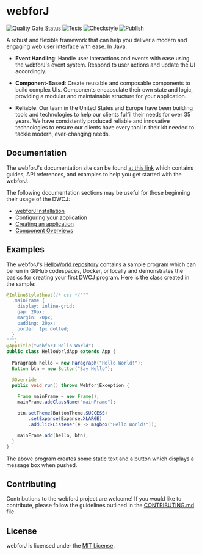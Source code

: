 # webforJ
<p>

[![Quality Gate Status](https://sonarcloud.io/api/project_badges/measure?project=webforj&metric=alert_status)](https://sonarcloud.io/summary/new_code?id=webforj)
[![Tests](https://github.com/webforj/webforj/actions/workflows/tests.yml/badge.svg)](https://github.com/webforj/webforj/actions/workflows/tests.yml)
[![Checkstyle](https://github.com/webforj/webforj/actions/workflows/checkstyle.yml/badge.svg)](https://github.com/webforj/webforj/actions/workflows/checkstyle.yml)
[![Publish](https://github.com/webforj/webforj/actions/workflows/publish.yml/badge.svg)](https://github.com/webforj/webforj/actions/workflows/publish.yml)

</p>

A robust and flexible framework that can help you deliver a modern and engaging web user interface with ease. In Java.

- **Event Handling**: Handle user interactions and events with ease using the webforJ's event system. Respond to user actions and update the UI accordingly.

- **Component-Based**: Create reusable and composable components to build complex UIs. Components encapsulate their own state and logic, providing a modular and maintainable structure for your application.

- **Reliable**: Our team in the United States and Europe have been building tools and technologies to help our clients fulfil their needs for over 35 years. We have consistently produced reliable and innovative technologies to ensure our clients have every tool in their kit needed to tackle modern, ever-changing needs.

## Documentation

The webforJ's documentation site can be found [at this link](https://documentation.webforj.com/) which contains guides, API references, and examples to help you get started with the webforJ.

The following documentation sections may be useful for those beginning their usage of the DWCJ:

- [webforJ Installation](https://documentation.webforj.com/docs/installation/local_install)
- [Configuring your application](https://documentation.webforj.com/docs/getting_started/configuration)
- [Creating an application](https://documentation.webforj.com/docs/getting_started/creating_an_application)
- [Component Overviews](https://documentation.webforj.com/docs/components/home)

## Examples

The webforJ's [HelloWorld repository](https://github.com/webforj/webforj-hello-world) contains a sample program which can be run in GitHub codespaces, Docker, or locally and demonstrates the basics for creating your first DWCJ program. Here is the class created in the sample:

```java
@InlineStyleSheet(/* css */"""
  .mainFrame {
    display: inline-grid;
    gap: 20px;
    margin: 20px;
    padding: 20px;
    border: 1px dotted;
  }
""")
@AppTitle("webforJ Hello World")
public class HelloWorldApp extends App {
  
  Paragraph hello = new Paragraph("Hello World!");
  Button btn = new Button("Say Hello");

  @Override
  public void run() throws WebforjException {

    Frame mainFrame = new Frame();
    mainFrame.addClassName("mainFrame");

    btn.setTheme(ButtonTheme.SUCCESS)
        .setExpanse(Expanse.XLARGE)
        .addClickListener(e -> msgbox("Hello World!"));

    mainFrame.add(hello, btn);
  }
}
```

The above program creates some static text and a button which displays a message box when pushed. 

## Contributing

Contributions to the webforJ project are welcome! If you would like to contribute, please follow the guidelines outlined in the [CONTRIBUTING.md](https://github.com/webforj/webforj/blob/main/CONTRIBUTING.md) file.

## License

webforJ is licensed under the [MIT License](https://github.com/webforj/webforj/blob/main/LICENSE).
